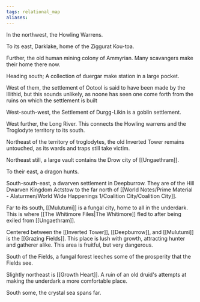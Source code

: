 ```yaml
---
tags: relational_map
aliases:
---
```


In the northwest, the Howling Warrens.

To its east, Darklake, home of the Ziggurat Kou-toa.

Further, the old human mining colony of Ammyrian. Many scavangers make their home there now.

Heading south; A collection of duergar make station in a large pocket.

West of them, the settlement of Ootool is said to have been made by the Illithid, but this sounds unlikely, as noone has seen one come forth from the ruins on which the settlement is built

West-south-west, the Settlement of Durgg-Likin is a goblin settlement.

West further, the Long River. This connects the Howling warrens and the Troglodyte territory to its south.

Northeast of the territory of troglodytes, the old Inverted Tower remains untouched, as its wards and traps still take victim.

Northeast still, a large vault contains the Drow city of [[Ungaethram]]. 

To their east, a dragon hunts.

South-south-east, a dwarven settlement in Deepburrow. They are of the Hill Dwarven Kingdom Actstow to the far north of [[World Notes/Prime Material - Alaturmen/World Wide Happenings 1/Coalition City/Coalition City]].

Far to its south, [[Mulutumi]] is a fungal city, home to all in the underdark. This is where [[The Whitimore Files|The Whitimore]] fled to after being exiled from [[Ungaethram]].

Centered between the [[Inverted Tower]], [[Deepburrow]], and [[Mulutumi]] is the [[Grazing Fields]]. This place is lush with growth, attracting hunter and gatherer alike. This area is fruitful, but very dangerous.

South of the Fields, a fungal forest leeches some of the prosperity that the Fields see.

Slightly northeast is [[Growth Heart]]. A ruin of an old druid's attempts at making the underdark a more comfortable place.

South some, the crystal sea spans far.